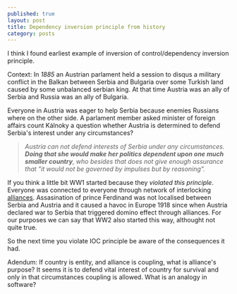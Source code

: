 ```yaml
---
published: true
layout: post
title: Dependency inversion principle from history
category: posts
---
```


I think I found earliest example of inversion of control/dependency inversion principle.

Context: In _1885_ an Austrian parlament held a session to disqus a military conflict in the Balkan between Serbia and Bulgaria over some Turkish land caused by some unbalanced serbian king. At that time Austria was an ally of Serbia and Russia was an ally of Bulgaria.

Everyone in Austria was eager to help Serbia because enemies Russians where on the other side. A parlament member asked minister of foreign affairs count Kálnoky a question whether Austria is determined to defend Serbia's interest under any circumstances?

> _Austria can not defend interests of Serbia under any circumstances. **Doing that she would make her politics dependent upon one much smaller country**, who besides that does not give enough assurance that "it would not be governed by impulses but by reasoning"._


If you think a little bit WW1 started because they _violated this principle_. Everyone was connected to everyone through network of interlocking [alliances](https://www.iwm.org.uk/history/what-you-need-to-know-about-pre-first-world-war-alliances). Assasination of prince Ferdinand was not localised between Serbia and Austria and it caused a havoc in Europe 1918 since when Austria declared war to Serbia that triggered domino effect through alliances. For our purposes we can say that WW2 also started this way, althought not quite true.

So the next time you violate IOC principle be aware of the consequences it had.

Adendum:
If country is entity, and alliance is coupling, what is alliance's purpose? It seems it is to defend vital interest of country for survival and only in that circumstances coupling is allowed. What is an analogy in software?
